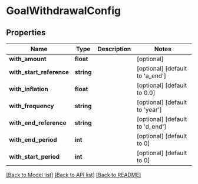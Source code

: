 # GoalWithdrawalConfig

## Properties
Name | Type | Description | Notes
------------ | ------------- | ------------- | -------------
**with_amount** | **float** |  | [optional] 
**with_start_reference** | **string** |  | [optional] [default to 'a_end']
**with_inflation** | **float** |  | [optional] [default to 0.0]
**with_frequency** | **string** |  | [optional] [default to 'year']
**with_end_reference** | **string** |  | [optional] [default to 'd_end']
**with_end_period** | **int** |  | [optional] [default to 0]
**with_start_period** | **int** |  | [optional] [default to 0]

[[Back to Model list]](../README.md#documentation-for-models) [[Back to API list]](../README.md#documentation-for-api-endpoints) [[Back to README]](../README.md)


